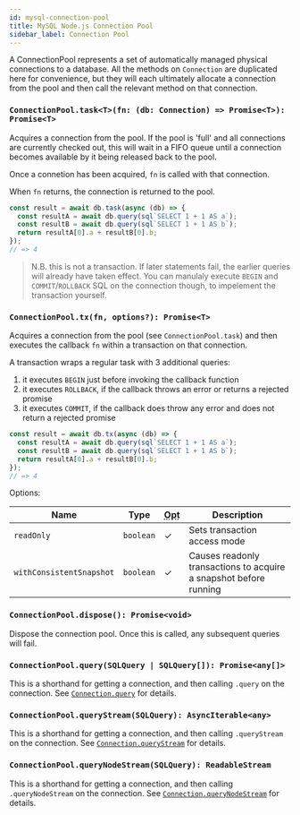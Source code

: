 ```yaml
---
id: mysql-connection-pool
title: MySQL Node.js Connection Pool
sidebar_label: Connection Pool
---
```


A ConnectionPool represents a set of automatically managed physical connections to a database. All the methods on `Connection` are duplicated here for convenience, but they will each ultimately allocate a connection from the pool and then call the relevant method on that connection.

### `ConnectionPool.task<T>(fn: (db: Connection) => Promise<T>): Promise<T>`

Acquires a connection from the pool. If the pool is 'full' and all connections are currently checked out, this will wait in a FIFO queue until a connection becomes available by it being released back to the pool.

Once a connetion has been acquired, `fn` is called with that connection.

When `fn` returns, the connection is returned to the pool.

```ts
const result = await db.task(async (db) => {
  const resultA = await db.query(sql`SELECT 1 + 1 AS a`);
  const resultB = await db.query(sql`SELECT 1 + 1 AS b`);
  return resultA[0].a + resultB[0].b;
});
// => 4
```

> N.B. this is not a transaction. If later statements fail, the earlier queries will already have taken effect. You can manulaly execute `BEGIN` and `COMMIT`/`ROLLBACK` SQL on the connection though, to impelement the transaction yourself.

### `ConnectionPool.tx(fn, options?): Promise<T>`

Acquires a connection from the pool (see `ConnectionPool.task`) and then executes the callback `fn` within a transaction on that connection.

A transaction wraps a regular task with 3 additional queries:

1. it executes `BEGIN` just before invoking the callback function
2. it executes `ROLLBACK`, if the callback throws an error or returns a rejected promise
3. it executes `COMMIT`, if the callback does throw any error and does not return a rejected promise

```ts
const result = await db.tx(async (db) => {
  const resultA = await db.query(sql`SELECT 1 + 1 AS a`);
  const resultB = await db.query(sql`SELECT 1 + 1 AS b`);
  return resultA[0].a + resultB[0].b;
});
// => 4
```

Options:

| Name                     | Type      | <abbr title="Optional">Opt</abbr> | Description                                                      |
| ------------------------ | --------- | --------------------------------- | ---------------------------------------------------------------- |
| `readOnly`               | `boolean` | ✓                                 | Sets transaction access mode                                     |
| `withConsistentSnapshot` | `boolean` | ✓                                 | Causes readonly transactions to acquire a snapshot before running |

### `ConnectionPool.dispose(): Promise<void>`

Dispose the connection pool. Once this is called, any subsequent queries will fail.

### `ConnectionPool.query(SQLQuery | SQLQuery[]): Promise<any[]>`

This is a shorthand for getting a connection, and then calling `.query` on the connection. See [`Connection.query`](mysql-connection.md) for details.

### `ConnectionPool.queryStream(SQLQuery): AsyncIterable<any>`

This is a shorthand for getting a connection, and then calling `.queryStream` on the connection. See [`Connection.queryStream`](mysql-connection.md) for details.

### `ConnectionPool.queryNodeStream(SQLQuery): ReadableStream`

This is a shorthand for getting a connection, and then calling `.queryNodeStream` on the connection. See [`Connection.queryNodeStream`](mysql-connection.md) for details.
